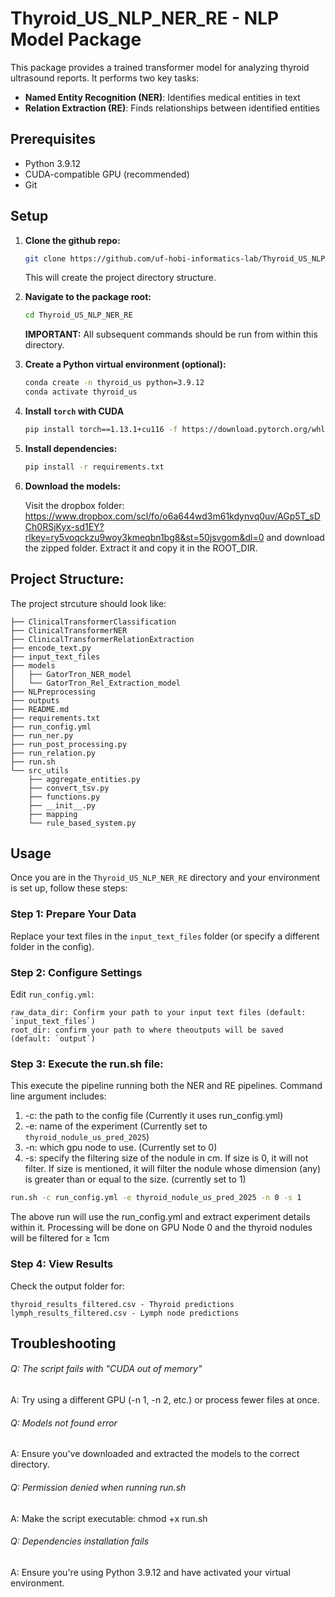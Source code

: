 # Thyroid_US_NLP_NER_RE - NLP Model Package

This package provides a trained transformer model for analyzing thyroid ultrasound reports. It performs two key tasks:
- **Named Entity Recognition (NER)**: Identifies medical entities in text
- **Relation Extraction (RE)**: Finds relationships between identified entities

## Prerequisites

- Python 3.9.12
- CUDA-compatible GPU (recommended)
- Git

## Setup

1.  **Clone the github repo:** 
    ```bash
    git clone https://github.com/uf-hobi-informatics-lab/Thyroid_US_NLP_NER_RE.git
    ```
    This will create the project directory structure.

2.  **Navigate to the package root:**
    ```bash
    cd Thyroid_US_NLP_NER_RE
    ```
    **IMPORTANT:** All subsequent commands should be run from within this directory.

3.  **Create a Python virtual environment (optional):**
    ```bash
    conda create -n thyroid_us python=3.9.12
    conda activate thyroid_us
    ```

4. **Install `torch` with CUDA**
    ```bash 
    pip install torch==1.13.1+cu116 -f https://download.pytorch.org/whl/torch_stable.html
    ```

5.  **Install dependencies:**
    ```bash
    pip install -r requirements.txt
    ```

6. **Download the models:**

    Visit the dropbox folder: https://www.dropbox.com/scl/fo/o6a644wd3m61kdynvq0uv/AGp5T_sDCh0RSjKyx-sd1EY?rlkey=ry5voqckzu9woy3kmeqbn1bg8&st=50jsvgom&dl=0 and download the zipped folder. 
    Extract it and copy it in the ROOT_DIR.

## Project Structure:

The project strcuture should look like:
```plainfile
├── ClinicalTransformerClassification
├── ClinicalTransformerNER
├── ClinicalTransformerRelationExtraction
├── encode_text.py
├── input_text_files
├── models
│   ├── GatorTron_NER_model
│   └── GatorTron_Rel_Extraction_model
├── NLPreprocessing
├── outputs
├── README.md
├── requirements.txt
├── run_config.yml
├── run_ner.py
├── run_post_processing.py
├── run_relation.py
├── run.sh
└── src_utils
    ├── aggregate_entities.py
    ├── convert_tsv.py
    ├── functions.py
    ├── __init__.py
    ├── mapping
    └── rule_based_system.py
```



## Usage
Once you are in the `Thyroid_US_NLP_NER_RE` directory and your environment is set up, follow these steps:

### Step 1: Prepare Your Data 
Replace your text files in the `input_text_files` folder (or specify a different folder in the config). 

### Step 2: Configure Settings 

Edit `run_config.yml`: 

    raw_data_dir: Confirm your path to your input text files (default: `input_text_files`)
    root_dir: confirm your path to where theoutputs will be saved (default: `output`)
     
### Step 3: Execute the run.sh file:

This execute the pipeline running both the NER and RE pipelines.
Command line argument includes:
1. -c: the path to the config file (Currently it uses run_config.yml)
2. -e: name of the experiment (Currently set to `thyroid_nodule_us_pred_2025`)
3. -n: which gpu node to use. (Currently set to 0)
4. -s: specify the filtering size of the nodule in cm. If size is 0, it will not filter. If size is mentioned, it will filter the nodule whose dimension (any) is greater than or equal to the size. (currently set to 1)

```bash
run.sh -c run_config.yml -e thyroid_nodule_us_pred_2025 -n 0 -s 1
```

The above run will use the run_config.yml and extract experiment details within it. Processing will be done on GPU Node 0 and the thyroid nodules will be filtered for $\ge$ 1cm

### Step 4: View Results 

Check the output folder for: 

    thyroid_results_filtered.csv - Thyroid predictions
    lymph_results_filtered.csv - Lymph node predictions
     

## Troubleshooting 

###### Q: The script fails with "CUDA out of memory"
A: Try using a different GPU (-n 1, -n 2, etc.) or process fewer files at once. 

###### Q: Models not found error
A: Ensure you've downloaded and extracted the models to the correct directory. 

###### Q: Permission denied when running run.sh
A: Make the script executable: chmod +x run.sh 

###### Q: Dependencies installation fails
A: Ensure you're using Python 3.9.12 and have activated your virtual environment. 